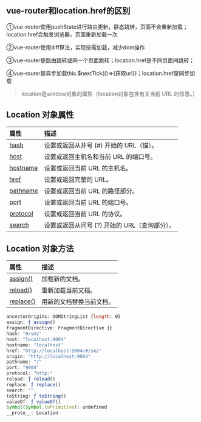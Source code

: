 ## vue-router和location.href的区别

①vue-router使用pushState进行路由更新，静态跳转，页面不会重新加载；location.href会触发浏览器，页面重新加载一次

②vue-router使用diff算法，实现按需加载，减少dom操作

③vue-router是路由跳转或同一个页面跳转；location.href是不同页面间跳转；

④vue-router是异步加载this.$nextTick(()=>{获取url})；location.href是同步加载


> location是window对象的属性（location对象包含有关当前 URL 的信息。）

## Location 对象属性

| 属性                                                         | 描述                                          |
| :----------------------------------------------------------- | :-------------------------------------------- |
| [hash](https://www.w3school.com.cn/jsref/prop_loc_hash.asp)  | 设置或返回从井号 (#) 开始的 URL（锚）。       |
| [host](https://www.w3school.com.cn/jsref/prop_loc_host.asp)  | 设置或返回主机名和当前 URL 的端口号。         |
| [hostname](https://www.w3school.com.cn/jsref/prop_loc_hostname.asp) | 设置或返回当前 URL 的主机名。                 |
| [href](https://www.w3school.com.cn/jsref/prop_loc_href.asp)  | 设置或返回完整的 URL。                        |
| [pathname](https://www.w3school.com.cn/jsref/prop_loc_pathname.asp) | 设置或返回当前 URL 的路径部分。               |
| [port](https://www.w3school.com.cn/jsref/prop_loc_port.asp)  | 设置或返回当前 URL 的端口号。                 |
| [protocol](https://www.w3school.com.cn/jsref/prop_loc_protocol.asp) | 设置或返回当前 URL 的协议。                   |
| [search](https://www.w3school.com.cn/jsref/prop_loc_search.asp) | 设置或返回从问号 (?) 开始的 URL（查询部分）。 |

## Location 对象方法

| 属性                                                         | 描述                     |
| :----------------------------------------------------------- | :----------------------- |
| [assign()](https://www.w3school.com.cn/jsref/met_loc_assign.asp) | 加载新的文档。           |
| [reload()](https://www.w3school.com.cn/jsref/met_loc_reload.asp) | 重新加载当前文档。       |
| [replace()](https://www.w3school.com.cn/jsref/met_loc_replace.asp) | 用新的文档替换当前文档。 |

```js
ancestorOrigins: DOMStringList {length: 0}
assign: ƒ assign()
fragmentDirective: FragmentDirective {}
hash: "#/smz"
host: "localhost:9004"
hostname: "localhost"
href: "http://localhost:9004/#/smz"
origin: "http://localhost:9004"
pathname: "/"
port: "9004"
protocol: "http:"
reload: ƒ reload()
replace: ƒ replace()
search: ""
toString: ƒ toString()
valueOf: ƒ valueOf()
Symbol(Symbol.toPrimitive): undefined
__proto__: Location
```

